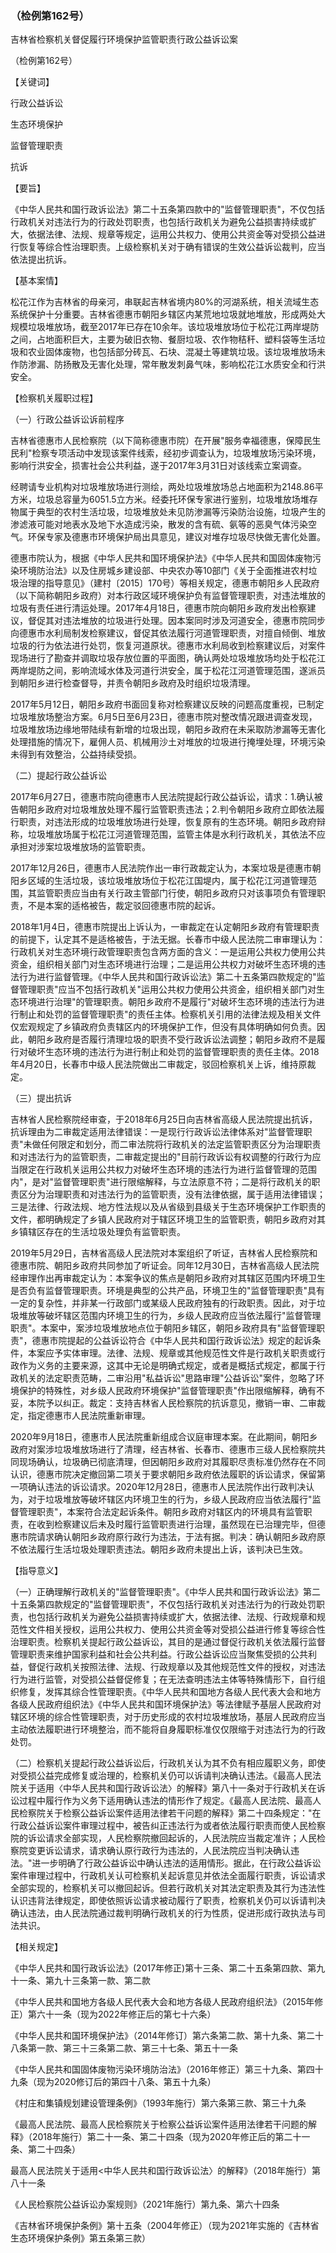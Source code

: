 ### （检例第162号）
吉林省检察机关督促履行环境保护监管职责行政公益诉讼案

（检例第162号）

【关键词】

行政公益诉讼

生态环境保护

监督管理职责

抗诉

【要旨】

《中华人民共和国行政诉讼法》第二十五条第四款中的"监督管理职责"，不仅包括行政机关对违法行为的行政处罚职责，也包括行政机关为避免公益损害持续或扩大，依据法律、法规、规章等规定，运用公共权力、使用公共资金等对受损公益进行恢复等综合性治理职责。上级检察机关对于确有错误的生效公益诉讼裁判，应当依法提出抗诉。

【基本案情】

松花江作为吉林省的母亲河，串联起吉林省境内80%的河湖系统，相关流域生态系统保护十分重要。吉林省德惠市朝阳乡辖区内某荒地垃圾就地堆放，形成两处大规模垃圾堆放场，截至2017年已存在10余年。该垃圾堆放场位于松花江两岸堤防之间，占地面积巨大，主要为破旧衣物、餐厨垃圾、农作物秸秆、塑料袋等生活垃圾和农业固体废物，也包括部分砖瓦、石块、混凝土等建筑垃圾。该垃圾堆放场未作防渗漏、防扬散及无害化处理，常年散发刺鼻气味，影响松花江水质安全和行洪安全。

【检察机关履职过程】

（一）行政公益诉讼诉前程序

吉林省德惠市人民检察院（以下简称德惠市院）在开展"服务幸福德惠，保障民生民利"检察专项活动中发现该案件线索，经初步调查认为，垃圾堆放场污染环境，影响行洪安全，损害社会公共利益，遂于2017年3月31日对该线索立案调查。

经聘请专业机构对垃圾堆放场进行测绘，两处垃圾堆放场总占地面积为2148.86平方米，垃圾总容量为6051.5立方米。经委托环保专家进行鉴别，垃圾堆放场堆存物属于典型的农村生活垃圾，垃圾堆放处未见防渗漏等污染防治设施，垃圾产生的渗滤液可能对地表水及地下水造成污染，散发的含有硫、氨等的恶臭气体污染空气。环保专家及德惠市环境保护局出具意见，建议对堆存垃圾尽快做无害化处置。

德惠市院认为，根据《中华人民共和国环境保护法》《中华人民共和国固体废物污染环境防治法》以及住房城乡建设部、中央农办等10部门《关于全面推进农村垃圾治理的指导意见》（建村〔2015〕170号）等相关规定，德惠市朝阳乡人民政府（以下简称朝阳乡政府）对本行政区域环境保护负有监督管理职责，对违法堆放的垃圾有责任进行清运处理。2017年4月18日，德惠市院向朝阳乡政府发出检察建议，督促其对违法堆放的垃圾进行处理。因本案同时涉及河道安全，德惠市院同步向德惠市水利局制发检察建议，督促其依法履行河道管理职责，对擅自倾倒、堆放垃圾的行为依法进行处罚，恢复河道原状。德惠市水利局收到检察建议后，对案件现场进行了勘查并调取垃圾存放位置的平面图，确认两处垃圾堆放场均处于松花江两岸堤防之间，影响流域水体及河道行洪安全，属于松花江河道管理范围，遂派员到朝阳乡进行检查督导，并责令朝阳乡政府及时组织垃圾清理。

2017年5月12日，朝阳乡政府书面回复称对检察建议反映的问题高度重视，已制定垃圾堆放场整治方案。6月5日至6月23日，德惠市院对整改情况跟进调查发现，垃圾堆放场边缘地带陆续有新增的垃圾出现，朝阳乡政府在未采取防渗漏等无害化处理措施的情况下，雇佣人员、机械用沙土对堆放的垃圾进行掩埋处理，环境污染未得到有效整治，公益持续受损。

（二）提起行政公益诉讼

2017年6月27日，德惠市院向德惠市人民法院提起行政公益诉讼，请求：1.确认被告朝阳乡政府对垃圾堆放处理不履行监管职责违法；2.判令朝阳乡政府立即依法履行职责，对违法形成的垃圾堆放场进行处理，恢复原有的生态环境。朝阳乡政府辩称，垃圾堆放场属于松花江河道管理范围，监管主体是水利行政机关，其依法不应承担对涉案垃圾堆放场的监管职责。

2017年12月26日，德惠市人民法院作出一审行政裁定认为，本案垃圾是德惠市朝阳乡区域的生活垃圾，该垃圾堆放场位于松花江国堤内，属于松花江河道管理范围，其监管职责应当由有关行政主管部门行使，朝阳乡政府只对该事项负有管理职责，不是本案的适格被告，裁定驳回德惠市院的起诉。

2018年1月4日，德惠市院提出上诉认为，一审裁定在认定朝阳乡政府有管理职责的前提下，认定其不是适格被告，于法无据。长春市中级人民法院二审审理认为：行政机关对生态环境行政管理职责包含两方面的含义：一是运用公共权力使用公共资金，组织相关部门对生态环境进行治理；二是运用公共权力对破坏生态环境的违法行为进行监督管理。《中华人民共和国行政诉讼法》第二十五条第四款规定的"监督管理职责"应当不包括行政机关"运用公共权力使用公共资金，组织相关部门对生态环境进行治理"的管理职责。朝阳乡政府不是履行"对破坏生态环境的违法行为进行制止和处罚的监督管理职责"的责任主体。检察机关引用的法律法规及相关文件仅宏观规定了乡镇政府负责辖区内的环境保护工作，但没有具体明确如何负责。因此，朝阳乡政府是否履行清理垃圾的职责不受行政诉讼法调整；朝阳乡政府不是履行对破坏生态环境的违法行为进行制止和处罚的监督管理职责的责任主体。2018年4月20日，长春市中级人民法院做出二审裁定，驳回检察机关上诉，维持原裁定。

（三）提出抗诉

吉林省人民检察院经审查，于2018年6月25日向吉林省高级人民法院提出抗诉，抗诉理由为二审裁定适用法律错误：一是现行行政诉讼法律体系对"监督管理职责"未做任何限定和划分，而二审法院将行政机关的法定监管职责区分为治理职责和对违法行为的监管职责，二审裁定提出的"目前行政诉讼有权调整的行政行为应当限定在行政机关运用公共权力对破坏生态环境的违法行为进行监督管理的范围内"，是对"监督管理职责"进行限缩解释，与立法原意不符；二是将行政机关的职责区分为治理职责和对违法行为的监管职责，没有法律依据，属于适用法律错误；三是法律、行政法规、地方性法规以及从省级到县级关于生态环境保护工作职责的文件，都明确规定了乡镇人民政府对于辖区环境卫生的监管职责，朝阳乡政府对其乡镇辖区存在的生活垃圾处理负有监管职责。

2019年5月29日，吉林省高级人民法院对本案组织了听证，吉林省人民检察院和德惠市院、朝阳乡政府共同参加了听证会。同年12月30日，吉林省高级人民法院经审理作出再审裁定认为：本案争议的焦点是朝阳乡政府对其辖区范围内环境卫生是否负有监督管理职责。环境是典型的公共产品，环境卫生的"监督管理职责"具有一定的复杂性，并非某一行政部门或某级人民政府独有的行政职责。因此，对于垃圾堆放等破坏辖区范围内环境卫生的行为，乡级人民政府应当依法履行"监督管理职责"。本案中，案涉垃圾堆放地点位于朝阳乡辖区，朝阳乡政府具有"监督管理职责"，德惠市院提起的公益诉讼符合《中华人民共和国行政诉讼法》规定的起诉条件，本案应予实体审理。法律、法规、规章或其他规范性文件是行政机关职责或行政作为义务的主要来源，这其中无论是明确式规定，或者是概括式规定，都属于行政机关的法定职责范畴，二审沿用"私益诉讼"思路审理"公益诉讼"案件，忽略了环境保护的特殊性，对乡级人民政府环境保护"监督管理职责"作出限缩解释，确有不妥，本院予以纠正。裁定：支持吉林省人民检察院的抗诉意见，撤销一审、二审裁定，指定德惠市人民法院重新审理。

2020年9月18日，德惠市人民法院重新组成合议庭审理本案。在此期间，朝阳乡政府对案涉垃圾堆放场进行了清理，经吉林省、长春市、德惠市三级人民检察院共同现场确认，垃圾确已彻底清理，但因朝阳乡政府对其履职尽责标准仍然存在不同认识，德惠市院决定撤回第二项关于要求朝阳乡政府依法履职的诉讼请求，保留第一项确认违法的诉讼请求。2020年12月28日，德惠市人民法院作出行政判决认为，对于垃圾堆放等破坏辖区内环境卫生的行为，乡级人民政府应当依法履行"监督管理职责"，本案符合法定起诉条件。朝阳乡政府对辖区内的环境具有监管职责，在收到检察建议后未及时履行监管职责进行治理，虽然现在已治理完毕，但德惠市院请求确认朝阳乡政府原行政行为违法，于法有据。判决：确认朝阳乡政府原不依法履行生活垃圾处理职责违法。朝阳乡政府未提出上诉，该判决已生效。

【指导意义】

（一）正确理解行政机关的"监督管理职责"。《中华人民共和国行政诉讼法》第二十五条第四款规定的"监督管理职责"，不仅包括行政机关对违法行为的行政处罚职责，也包括行政机关为避免公益损害持续或扩大，依据法律、法规、行政规章和规范性文件相关授权，运用公共权力、使用公共资金等对受损公益进行修复等综合性治理职责。检察机关提起行政公益诉讼，其目的是通过督促行政机关依法履行监督管理职责来维护国家利益和社会公共利益。行政公益诉讼应当聚焦受损的公共利益，督促行政机关按照法律、法规、行政规章以及其他规范性文件的授权，对违法行为进行监管，对受损公益督促修复；在无法查明违法主体等特殊情形下，自行组织修复，发挥其综合性管理职责。《中华人民共和国地方各级人民代表大会和地方各级人民政府组织法》《中华人民共和国环境保护法》等法律赋予基层人民政府对辖区环境的综合性管理职责，对于历史形成的农村垃圾堆放场，基层人民政府应当主动依法履职进行环境整治，而不能将自身履职标准仅仅限缩于对违法行为的行政处罚。

（二）检察机关提起行政公益诉讼后，行政机关认为其不负有相应履职义务，即使对受损公益完成修复或治理的，检察机关仍可以诉请判决确认违法。《最高人民法院关于适用〈中华人民共和国行政诉讼法〉的解释》第八十一条对于行政机关在诉讼过程中履行作为义务下适用确认违法的情形作了规定。《最高人民法院、最高人民检察院关于检察公益诉讼案件适用法律若干问题的解释》第二十四条规定："在行政公益诉讼案件审理过程中，被告纠正违法行为或者依法履行职责而使人民检察院的诉讼请求全部实现，人民检察院撤回起诉的，人民法院应当裁定准许；人民检察院变更诉讼请求，请求确认原行政行为违法的，人民法院应当判决确认违法。"进一步明确了行政公益诉讼中确认违法的适用情形。据此，在行政公益诉讼案件审理过程中，行政机关认可检察机关起诉意见并依法全面履行职责，诉讼请求全部实现的，检察机关可以撤回起诉。但若行政机关对其法定职责及其行为违法性认识违背法律规定，即使依照诉讼请求被动履行了职责，检察机关仍可以诉请判决确认违法，由人民法院通过裁判明确行政机关的行为性质，促进形成行政执法与司法共识。

【相关规定】

《中华人民共和国行政诉讼法》(2017年修正)第十三条、第二十五条第四款、第九十一条、第九十三条第一款、第二款

《中华人民共和国地方各级人民代表大会和地方各级人民政府组织法》（2015年修正）第六十一条（现为2022年修正后的第七十六条）

《中华人民共和国环境保护法》（2014年修订）第六条第二款、第十九条、第二十八条第一款、第三十三条第二款、第三十七条、第五十一条

《中华人民共和国固体废物污染环境防治法》（2016年修正）第三十九条、第四十九条（现为2020修订后的第四十八条、第五十九条）

《村庄和集镇规划建设管理条例》（1993年施行）第六条第三款、第三十九条

《最高人民法院、最高人民检察院关于检察公益诉讼案件适用法律若干问题的解释》（2018年施行）第二十一条、第二十四条（现为2020年修正后的第二十一条、第二十四条）

最高人民法院关于适用\<中华人民共和国行政诉讼法〉的解释》（2018年施行）第八十一条

《人民检察院公益诉讼办案规则》（2021年施行）第九条、第六十四条

《吉林省环境保护条例》第十五条（2004年修正）（现为2021年实施的《吉林省生态环境保护条例》第五条第三款）

